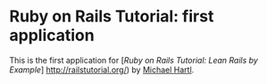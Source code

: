 # Ruby on Rails Tutorial: first application

This is the first application for [*Ruby on Rails Tutorial: Lean Rails by Example*] http://railstutorial.org/) by [Michael Hartl](http://michaelhartl.com).